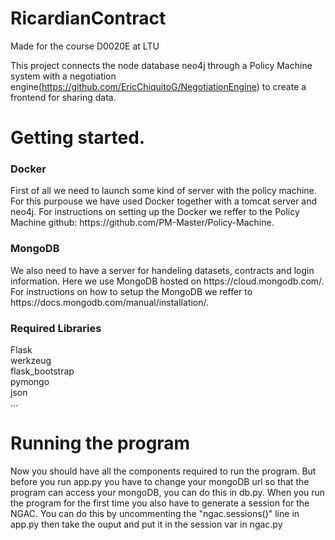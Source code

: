 # RicardianContract
Made for the course D0020E at LTU

This project connects the node database neo4j through a Policy Machine system
with a negotiation engine(https://github.com/EricChiquitoG/NegotiationEngine) to create a frontend for sharing data.

<h1>Getting started.</h1>

<h3>Docker</h3>
First of all we need to launch some kind of server with the policy machine. For this purpouse we have used Docker together with a tomcat server and neo4j.
For instructions on setting up the Docker we reffer to the Policy Machine github: https://github.com/PM-Master/Policy-Machine.

<h3>MongoDB</h3>
We also need to have a server for handeling datasets, contracts and login information. Here we use MongoDB hosted on https://cloud.mongodb.com/. For instructions on how to setup the MongoDB we reffer to https://docs.mongodb.com/manual/installation/.

<h3>Required Libraries</h3>
Flask </br>
werkzeug </br>
flask_bootstrap </br>
pymongo </br>
json </br>
...

<h1>Running the program</h1>
Now you should have all the components required to run the program. But before you run app.py you have to change your mongoDB url so that the program can access your mongoDB, you can do this in db.py. When you run the program for the first time you also have to generate a session for the NGAC. You can do this by uncommenting the "ngac.sessions()" line in app.py then take the ouput and put it in the session var in ngac.py


